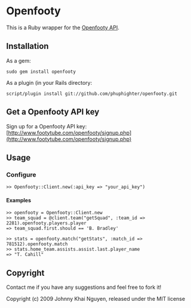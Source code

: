 # Openfooty

This is a Ruby wrapper for the [Openfooty API](http://www.footytube.com/openfooty/karma.php).

## Installation

As a gem:

    sudo gem install openfooty

As a plugin (in your Rails directory:

    script/plugin install git://github.com/phuphighter/openfooty.git
    
## Get a Openfooty API key

Sign up for a Openfooty API key: [http://www.footytube.com/openfooty/signup.php](http://www.footytube.com/openfooty/signup.php)
    
## Usage

### Configure

    >> Openfooty::Client.new(:api_key => "your_api_key")
    
#### Examples

    >> openfooty = Openfooty::Client.new
    >> team_squad = @client.team("getSquad", :team_id => 2281).openfooty.players.player
    => team_squad.first.should == 'B. Bradley'
    
    >> stats = openfooty.match("getStats", :match_id => 781512).openfooty.match
    >> stats.home_team.assists.assist.last.player_name
    => "T. Cahill"
    

## Copyright

Contact me if you have any suggestions and feel free to fork it!

Copyright (c) 2009 Johnny Khai Nguyen, released under the MIT license
